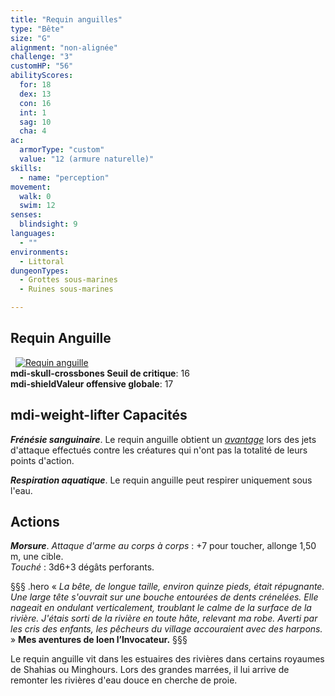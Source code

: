 ```yaml
---
title: "Requin anguilles"
type: "Bête"
size: "G"
alignment: "non-alignée"
challenge: "3"
customHP: "56"
abilityScores:
  for: 18
  dex: 13
  con: 16
  int: 1
  sag: 10
  cha: 4
ac:
  armorType: "custom"
  value: "12 (armure naturelle)"
skills:
  - name: "perception"
movement:
  walk: 0
  swim: 12
senses:
  blindsight: 9
languages:
  - ""
environments:
  - Littoral
dungeonTypes:
  - Grottes sous-marines
  - Ruines sous-marines

---
```

## Requin Anguille
&nbsp;
[![Requin anguille](https://www.douaratil.fr/illustrations/bete/requinanguille300.jpeg)](https://www.douaratil.fr/illustrations/bete/requinanguille.jpeg)    
**<v-icon>mdi-skull-crossbones</v-icon> Seuil de critique**: 16          
**<v-icon>mdi-shield</v-icon>Valeur offensive globale**: 17    
## <v-icon>mdi-weight-lifter</v-icon> Capacités
_**Frénésie sanguinaire**_. Le requin anguille obtient un [_avantage_](/utiliser-les-caracteristiques/#avantage-et-desavantage) lors des jets d'attaque effectués contre les créatures qui n'ont pas la totalité de leurs points d'action.

_**Respiration aquatique**_. Le requin anguille peut respirer uniquement sous l'eau.

## Actions
_**Morsure**_. _Attaque d'arme au corps à corps_ : +7 pour toucher, allonge 1,50 m, une cible.  
_Touché_ : 3d6+3 dégâts perforants.

§§§ .hero
« *La bête, de longue taille, environ quinze pieds, était répugnante. Une large tête s'ouvrait sur une bouche entourées de dents crénelées. Elle nageait en ondulant verticalement, troublant le calme de la surface de la rivière. J'étais sorti de la rivière en toute hâte, relevant ma robe. Averti par les cris des enfants, les pêcheurs du village accouraient avec des harpons.* »
**Mes aventures de Ioen l’Invocateur.**
§§§

Le requin anguille vit dans les estuaires des rivières dans certains royaumes de Shahias ou Minghours. Lors des grandes marrées, il lui arrive de remonter les rivières d'eau douce en cherche de proie.
